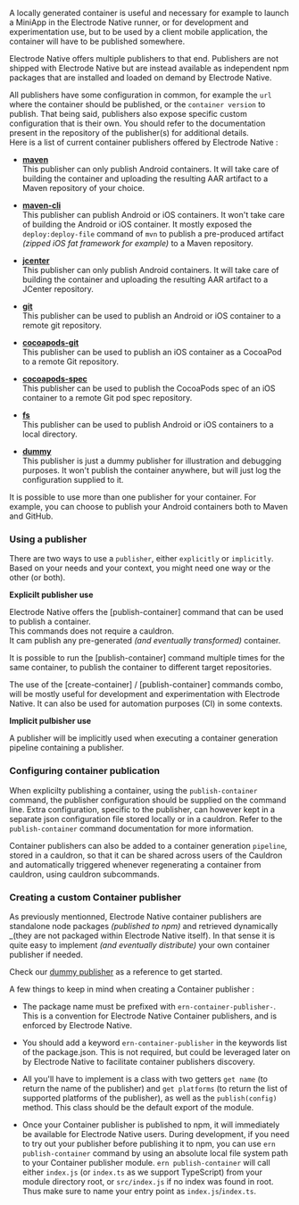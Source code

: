 A locally generated container is useful and necessary for example to launch a MiniApp in the Electrode Native runner, or for development and experimentation use, but to be used by a client mobile application, the container will have to be published somewhere.

Electrode Native offers multiple publishers to that end. Publishers are not shipped with Electrode Native but are instead available as independent npm packages that are installed and loaded on demand by Electrode Native.

All publishers have some configuration in common, for example the `url` where the container should be published, or the `container version` to publish. That being said, publishers also expose specific custom configuration that is their own. You should refer to the documentation present in the repository of the publisher(s) for additional details.\
Here is a list of current container publishers offered by Electrode Native :

- **[maven](https://github.com/electrode-io/ern-container-publisher-maven)**\
This publisher can only publish Android containers. It will take care of building the container and uploading the resulting AAR artifact to a Maven repository of your choice.

- **[maven-cli](https://github.com/electrode-io/ern-container-publisher-maven-cli)**\
This publisher can publish Android or iOS containers. It won't take care of building the Android or iOS container. It mostly exposed the `deploy:deploy-file` command of `mvn` to publish a pre-produced artifact _(zipped iOS fat framework for example)_ to a Maven repository.

- **[jcenter](https://github.com/electrode-io/ern-container-publisher-jcenter)**\
This publisher can only publish Android containers. It will take care of building the container and uploading the resulting AAR artifact to a JCenter repository.

- **[git](https://github.com/electrode-io/ern-container-publisher-git)**\
This publisher can be used to publish an Android or iOS container to a remote git repository.

- **[cocoapods-git](https://github.com/electrode-io/ern-container-publisher-cocoapods-git)**\
This publisher can be used to publish an iOS container as a CocoaPod to a remote Git repository.

- **[cocoapods-spec](https://github.com/electrode-io/ern-container-publisher-cocoapods-spec)**\
This publisher can be used to publish the CocoaPods spec of an iOS container to a remote Git pod spec repository.

- **[fs](https://github.com/electrode-io/ern-container-publisher-fs)**\
This publisher can be used to publish Android or iOS containers to a local directory.

- **[dummy](https://github.com/electrode-io/ern-container-publisher-dummy)**\
This publisher is just a dummy publisher for illustration and debugging purposes. It won't publish the container anywhere, but will just log the configuration supplied to it.

It is possible to use more than one publisher for your container. For example, you can choose to publish your Android containers both to Maven and GitHub.
### Using a publisher

There are two ways to use a `publisher`, either `explicitly` or `implicitly`.\
Based on your needs and your context, you might need one way or the other (or both).

**Explicilt publisher use**

Electrode Native offers the [publish-container] command that can be used to publish a container.\
This commands does not require a cauldron.\
It cam publish any pre-generated _(and eventually transformed)_ container.

It is possible to run the [publish-container] command multiple times for the same container, to publish the container to different target repositories.

The use of the [create-container] / [publish-container] commands combo, will be mostly useful for development and experimentation with Electrode Native. It can also be used for automation purposes (CI) in some contexts.

**Implicit pulbisher use**

A publisher will be implicitly used when executing a container generation pipeline containing a publisher.

### Configuring container publication

When explicilty publishing a container, using the `publish-container` command, the publisher configuration should be supplied on the command line. Extra configuration, specific to the publisher, can however kept in a separate json configuration file stored locally or in a cauldron. Refer to the `publish-container` command documentation for more information.

Container publishers can also be added to a container generation `pipeline`, stored in a cauldron, so that it can be shared across users of the Cauldron and automatically triggered whenever regenerating a container from cauldron, using cauldron subcommands.
### Creating a custom Container publisher

As previously mentionned, Electrode Native container publishers are standalone node packages _(published to npm)_ and retrieved dynamically _(they are not packaged within Electrode Native itself). In that sense it is quite easy to implement _(and eventually distribute)_ your own container publisher if needed.

Check our [dummy publisher]([https://github.com/electrode-io/ern-container-publisher-dummy) as a reference to get started.

A few things to keep in mind when creating a Container publisher :

- The package name must be prefixed with `ern-container-publisher-`. This is a convention for Electrode Native Container publishers, and is enforced by Electrode Native.

- You should add a keyword `ern-container-publisher` in the keywords list of the package.json. This is not required, but could be leveraged later on by Electrode Native to facilitate container publishers discovery.

- All you'll have to implement is a class with two getters `get name` (to return the name of the publisher) and `get platforms` (to return the list of supported platforms of the publisher), as well as the `publish(config)` method. This class should be the default export of the module.

- Once your Container publisher is published to npm, it will immediately be available for Electrode Native users. During development, if you need to try out your publisher before publishing it to npm, you can use `ern publish-container` command by using an absolute local file system path to your Container publisher module. `ern publish-container` will call either `index.js` (or `index.ts` as we support TypeScript) from your module directory root, or `src/index.js` if no index was found in root. Thus make sure to name your entry point as `index.js`/`index.ts`.

